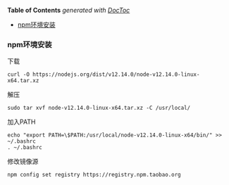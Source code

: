 <!-- START doctoc generated TOC please keep comment here to allow auto update -->
<!-- DON'T EDIT THIS SECTION, INSTEAD RE-RUN doctoc TO UPDATE -->
**Table of Contents**  *generated with [DocToc](https://github.com/thlorenz/doctoc)*

- [npm环境安装](#npm%E7%8E%AF%E5%A2%83%E5%AE%89%E8%A3%85)

<!-- END doctoc generated TOC please keep comment here to allow auto update -->

### npm环境安装

下载

    curl -O https://nodejs.org/dist/v12.14.0/node-v12.14.0-linux-x64.tar.xz

解压
    
    sudo tar xvf node-v12.14.0-linux-x64.tar.xz -C /usr/local/
   
加入PATH
    
    echo "export PATH=\$PATH:/usr/local/node-v12.14.0-linux-x64/bin/" >> ~/.bashrc
    . ~/.bashrc
    
修改镜像源

    npm config set registry https://registry.npm.taobao.org
